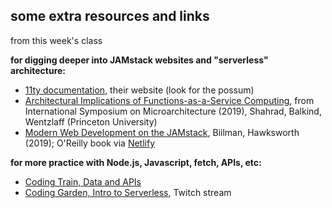 ## some extra resources and links
from this week's class

**for digging deeper into JAMstack websites and "serverless" architecture:**

- [11ty documentation](https://www.11ty.dev/), their website (look for the possum)
- [Architectural Implications of Functions-as-a-Service Computing](https://parallel.princeton.edu/papers/micro19-shahrad.pdf), from International Symposium on Microarchitecture (2019), Shahrad, Balkind, Wentzlaff (Princeton University)
- [Modern Web Development on the JAMstack](https://www.netlify.com/pdf/oreilly-modern-web-development-on-the-jamstack.pdf), Biilman, Hawksworth (2019); O'Reilly book via [Netlify](https://www.netlify.com/)

**for more practice with Node.js, Javascript, fetch, APIs, etc:**

- [Coding Train, Data and APIs](https://thecodingtrain.com/Courses/data-and-apis/)
- [Coding Garden, Intro to Serverless](https://www.youtube.com/watch?v=TJHAoEii5mE), Twitch stream

